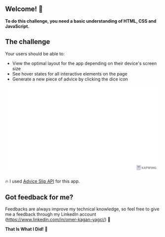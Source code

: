 ## Welcome! 👋

**To do this challenge, you need a basic understanding of HTML, CSS and JavaScript.**

## The challenge

Your users should be able to:

- View the optimal layout for the app depending on their device's screen size
- See hover states for all interactive elements on the page
- Generate a new piece of advice by clicking the dice icon

![Form](advice-generator.gif)

🔥 I used [Advice Slip API](https://api.adviceslip.com) for this app.

## Got feedback for me?

Feedbacks are always improve my technical knowledge, so feel free to give me a feedback through my LinkedIn account (https://www.linkedin.com/in/omer-kagan-yagci/) 🙌

**That Is What I Did!** 🚀
